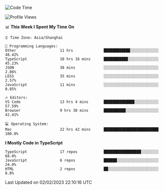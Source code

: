 <!--START_SECTION:waka-->
![Code Time](http://img.shields.io/badge/Code%20Time-3%2C710%20hrs%2038%20mins-blue)

![Profile Views](http://img.shields.io/badge/Profile%20Views-0-blue)

📊 **This Week I Spent My Time On** 

```text
⌚︎ Time Zone: Asia/Shanghai

💬 Programming Languages: 
Other                    11 hrs              ████████████░░░░░░░░░░░░░   48.42% 
TypeScript               10 hrs 16 mins      ███████████░░░░░░░░░░░░░░   45.23% 
JSON                     38 mins             ░░░░░░░░░░░░░░░░░░░░░░░░░   2.86% 
LESS                     35 mins             ░░░░░░░░░░░░░░░░░░░░░░░░░   2.57% 
JavaScript               11 mins             ░░░░░░░░░░░░░░░░░░░░░░░░░   0.85%

🔥 Editors: 
VS Code                  13 hrs 4 mins       ██████████████░░░░░░░░░░░   57.59% 
Browser                  9 hrs 38 mins       ██████████░░░░░░░░░░░░░░░   42.41%

💻 Operating System: 
Mac                      22 hrs 42 mins      █████████████████████████   100.0%

```

**I Mostly Code in TypeScript** 

```text
TypeScript               17 repos            █████████████████░░░░░░░░   68.0% 
JavaScript               6 repos             ██████░░░░░░░░░░░░░░░░░░░   24.0% 
HTML                     2 repos             ██░░░░░░░░░░░░░░░░░░░░░░░   8.0%

```



 Last Updated on 02/02/2023 22:10:16 UTC
<!--END_SECTION:waka-->

